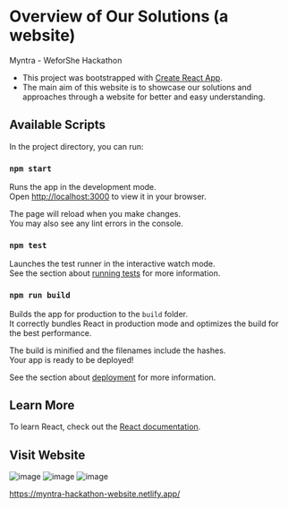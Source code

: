 # Overview of Our Solutions (a website)
Myntra - WeforShe Hackathon

- This project was bootstrapped with [Create React App](https://github.com/facebook/create-react-app).
- The main aim of this website is to showcase our solutions and approaches through a website for better and easy understanding.

## Available Scripts

In the project directory, you can run:

### `npm start`

Runs the app in the development mode.\
Open [http://localhost:3000](http://localhost:3000) to view it in your browser.

The page will reload when you make changes.\
You may also see any lint errors in the console.

### `npm test`

Launches the test runner in the interactive watch mode.\
See the section about [running tests](https://facebook.github.io/create-react-app/docs/running-tests) for more information.

### `npm run build`

Builds the app for production to the `build` folder.\
It correctly bundles React in production mode and optimizes the build for the best performance.

The build is minified and the filenames include the hashes.\
Your app is ready to be deployed!

See the section about [deployment](https://facebook.github.io/create-react-app/docs/deployment) for more information.

## Learn More

To learn React, check out the [React documentation](https://reactjs.org/).

## Visit Website
![image](https://github.com/user-attachments/assets/c8d51d8d-3ddf-44d5-ba5a-24d8506ec7da)
![image](https://github.com/user-attachments/assets/56448218-78f5-4c9a-b0b5-5a2ed5d7ca1c)
![image](https://github.com/user-attachments/assets/80547f86-8c6b-4aeb-af33-cd9de8cd1705)


https://myntra-hackathon-website.netlify.app/
